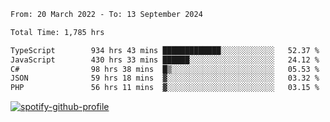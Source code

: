 <!--START_SECTION:waka-->

```txt
From: 20 March 2022 - To: 13 September 2024

Total Time: 1,785 hrs

TypeScript        934 hrs 43 mins █████████████░░░░░░░░░░░░   52.37 %
JavaScript        430 hrs 33 mins ██████░░░░░░░░░░░░░░░░░░░   24.12 %
C#                98 hrs 38 mins  █▒░░░░░░░░░░░░░░░░░░░░░░░   05.53 %
JSON              59 hrs 18 mins  ▓░░░░░░░░░░░░░░░░░░░░░░░░   03.32 %
PHP               56 hrs 11 mins  ▓░░░░░░░░░░░░░░░░░░░░░░░░   03.15 %
```

<!--END_SECTION:waka-->
[![spotify-github-profile](https://spotify-github-profile.vercel.app/api/view?uid=c00zprrvy9xiloa9qnco3hmng&cover_image=true&theme=novatorem&show_offline=false&background_color=121212&bar_color=53b14f&bar_color_cover=false)](https://spotify-github-profile.vercel.app/api/view?uid=c00zprrvy9xiloa9qnco3hmng&redirect=true)



